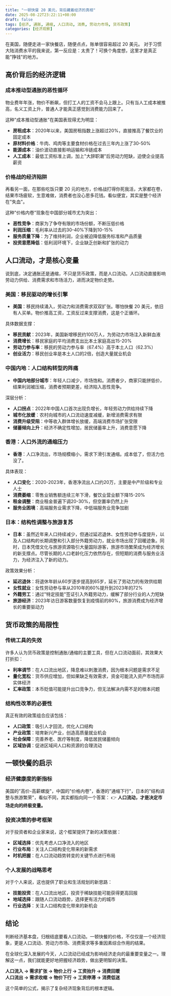 ```yaml
---
title: "一顿快餐 20 美元，背后藏着经济的真相"
date: 2025-08-22T23:22:11+08:00
draft: false
tags: [经济, 通胀, 通缩, 人口流动, 消费, 劳动力市场, 货币政策]
categories: [经济观察]
---
```


在美国，随便走进一家快餐店，随便点点，账单很容易超过 20 美元。
对于习惯大陆消费水平的我来说，第一反应是：太贵了！可换个角度想，这里才是真正能"挣钱"的地方。

## 高价背后的经济逻辑

### 成本推动型通胀的恶性循环

物业费年年涨，物价不断飙，但打工人的工资不会马上跟上。只有当人工成本被推高，名义工资上升，普通人才能真正感觉到消费能力回来了。

这种"成本推动型通胀"在美国表现得尤为明显：
- **房租成本**：2020年以来，美国房租指数上涨超过20%，直接推高了餐饮业的固定成本
- **原材料价格**：牛肉、鸡肉等主要食材价格在过去三年内上涨了30-50%
- **能源成本**：油价波动直接影响运输和冷链成本
- **人工成本**：最低工资标准上调，加上"大辞职潮"后劳动力短缺，迫使企业提高薪资

### 价格战的经济陷阱

再看另一面，在那些吃饭只要 20 元的地方，价格战打得你死我活，大家都在卷，结果市场疲软，生意难做，消费者也没心思多花钱。看似便宜，其实是整个经济在"失血"。

这种"价格内卷"现象在中国部分城市尤为突出：
- **恶性竞争**：商家为了争夺有限的市场份额，不断压低价格
- **利润压缩**：毛利率从过去的30-40%下降到10-15%
- **服务质量下降**：为了维持利润，企业被迫降低服务标准和产品质量
- **投资意愿降低**：低利润环境下，企业缺乏创新和扩张的动力

## 人口流动，才是核心变量

说到底，决定通胀还是通缩，不只是货币政策，而是人口流动。人口流动直接影响劳动力供给、消费需求和市场活力，进而决定物价走势。

### 美国：移民驱动的增长引擎

* **美国**：移民持续涌入，劳动力和消费需求双双扩张。哪怕快餐 20 美元，依旧有人买单。物价推高工资，工资反过来支撑消费，这是个正循环。

具体数据支撑：
- **移民贡献**：2023年，美国新增移民约100万人，为劳动力市场注入新鲜血液
- **消费增长**：移民家庭的平均消费支出比本土家庭高出15-20%
- **劳动力参与率**：移民的劳动力参与率（67.4%）高于本土人口（62.3%）
- **创业活力**：移民创业率是本土人口的2倍，创造大量就业机会

### 中国内地：人口结构转型的阵痛

* **中国内地部分城市**：年轻人口减少，市场饱和。消费者少，商家只能拼低价，结果利润被压缩，消费者预期更差，经济陷入恶性竞争。

深层分析：
- **人口拐点**：2022年中国人口首次出现负增长，年轻劳动力供给持续下降
- **城市化放缓**：农村向城市的人口流动速度减缓，新增消费需求有限
- **消费升级受阻**：中等收入群体增长放缓，高端消费市场扩张受限
- **储蓄倾向上升**：经济不确定性增加，居民储蓄率上升，消费意愿下降

### 香港：人口外流的通缩压力

* **香港**：人口净流出，市场规模缩小，需求下滑引发通缩。成本低了，但活力也没了。

具体表现：
- **人口变化**：2020-2023年，香港净流出人口约20万，主要是中产阶级和专业人士
- **消费萎缩**：零售业销售额连续三年下滑，餐饮业营业额下降15-20%
- **租金调整**：商业租金普遍下调20-30%，但空置率仍然上升
- **服务业困境**：高端服务业需求下降，中低端服务业竞争加剧

### 日本：结构性调整与旅游复苏

* **日本**：虽然近年来人口持续减少，但通过延迟退休、女性劳动参与度提升，以及人口结构的长期调整和引入部分外籍劳动力，就业市场出现了回暖迹象。同时，日本凭借文化与旅游资源吸引大量国际游客，旅游市场繁荣成为经济增长的新支撑点。尽管长期的人口老龄化压力依然存在，但短期的消费与服务业活力，为经济注入了新的动力。

政策效果分析：
- **延迟退休**：将退休年龄从60岁逐步提高到65岁，延长了劳动力的有效供给期
- **女性就业**：女性劳动参与率从2010年的60%提升到2023年的72%
- **外籍劳工**：通过"特定技能"签证引入外籍劳动力，缓解了部分行业的人力短缺
- **旅游经济**：2023年访日游客数量恢复到疫情前的80%，旅游消费成为经济增长的重要驱动力

## 货币政策的局限性

### 传统工具的失效

许多人认为货币政策是控制通胀/通缩的主要工具，但在人口流动面前，其效果大打折扣：

- **利率调节**：在人口流出地区，降息难以刺激消费，因为根本问题是需求不足
- **量化宽松**：货币供应增加，但如果缺乏有效需求，资金可能流入资产市场而非实体经济
- **汇率政策**：本币贬值可能提升出口竞争力，但无法解决内需不足的根本问题

### 结构性改革的必要性

真正有效的政策组合应该包括：
- **人口政策**：吸引人才回流，优化人口结构
- **产业政策**：培育新兴产业，创造高质量就业机会
- **社会保障**：完善养老、医疗等制度，降低居民储蓄倾向
- **区域协调**：促进区域间人口和资源的合理流动

## 一顿快餐的启示

### 经济健康度的新指标

美国的"高价-高薪螺旋"，中国的"价格内卷"，香港的"通缩下行"，日本的"结构调整与旅游繁荣"，看似不同，其实都指向同一个答案：
👉 **人口流动，才是决定市场走向的终极变量。**

### 投资决策的参考框架

对于投资者和企业家来说，这个框架提供了新的决策依据：
- **区域选择**：优先考虑人口净流入的地区
- **行业布局**：关注人口结构变化带来的新需求
- **时机把握**：在人口流动趋势转变的关键节点进行布局

### 个人发展的战略思考

对于个人来说，这也提供了职业和生活规划的新思路：
- **技能投资**：在人口流出地区，投资于稀缺技能可能获得更高回报
- **地域选择**：跟随人口流动趋势，选择更有活力的城市
- **行业选择**：关注人口结构变化带来的新机会

## 结论

判断经济基本盘，归根结底要看人口流动。一顿快餐的价格，不仅仅是一个经济现象，更是人口流动、劳动力市场、消费需求等多重因素综合作用的结果。

在全球化深入发展的今天，人口流动已经成为影响经济走向的最重要变量之一。理解这一点，我们就能更好地把握经济趋势，做出更明智的决策。

**人口流入 → 需求扩张 → 物价上行 → 工资抬升 → 消费回暖**  
**人口流出 → 需求收缩 → 物价下行 → 工资停滞 → 消费低迷**

这个简单的公式，揭示了复杂经济现象背后的根本逻辑。

